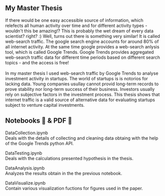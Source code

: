 
## My Master Thesis

If there would be one easy accessible source of information, which relefects all human activity over time and for different activity types - wouldn't this be amazing!? This is probably the wet dream of every data scientist? right? :) Well, turns out there is something very similar! It is called web-search traffic. The google search engine accounts for around 80% of all internet activity. At the same time google provides a web-search anlysis tool, which is called Google Trends. Google Trends provides aggregated web-search traffic data for different time periods based on different search topics - and the access is free! <br />
<br />
In my master thesis I used web-search traffic by Google Trends to analyse investment activity in startups. The world of startups is is notorios for lacking data. Young companies usullay cannot provid long-term records to prove stability nor long-term success of their business. Investors usually rely on subjective factors in the investment process. This thesis shows that internet traffic is a valid source of alternative data for evaluating startups subject to venture capital investments. 

## Notebooks 🔬 & PDF 📑

DataCollection.ipynb <br />
Deals with the details of collecting and cleaning data obtaing with the help of the Google Trends python API.

DataTesting.ipynb <br />
Deals with the calculations presented hypothesis in the thesis.

DataAnalysis.ipynb <br />
Analyzes the results obtain in the the previous notebook.

DataVisualize.ipynb <br />
Contain various visualization fuctions for figures used in the paper.